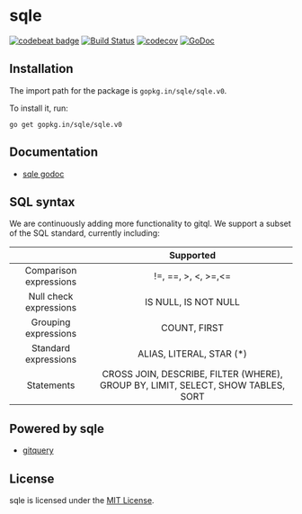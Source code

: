 # sqle

<a href="https://codebeat.co/projects/github-com-sqle-sqle"><img alt="codebeat badge" src="https://codebeat.co/badges/10f09016-1074-43d3-916a-4b4e628e79c0" /></a>
<a href="https://travis-ci.org/sqle/sqle"><img alt="Build Status" src="https://travis-ci.org/sqle/sqle.svg?branch=master" /></a>
<a href="https://codecov.io/gh/sqle/sqle"><img alt="codecov" src="https://codecov.io/gh/sqle/sqle/branch/master/graph/badge.svg" /></a>
<a href="https://godoc.org/gopkg.in/sqle/sqle.v0"><img alt="GoDoc" src="https://godoc.org/gopkg.in/sqle/sqle.v0?status.svg" /></a>

## Installation

The import path for the package is `gopkg.in/sqle/sqle.v0`.

To install it, run:

```
go get gopkg.in/sqle/sqle.v0
```

## Documentation

* [sqle godoc](https://godoc.org/gopkg.in/sqle/sqle.v0)


## SQL syntax

We are continuously adding more functionality to gitql. We support a subset of the SQL standard, currently including:

|                        |                                     Supported                                     |
|:----------------------:|:---------------------------------------------------------------------------------:|
| Comparison expressions |                                !=, ==, >, <, >=,<=                                |
| Null check expressions |                                IS NULL, IS NOT NULL                               |
|  Grouping expressions  |                                    COUNT, FIRST                                   |
|  Standard expressions  |                              ALIAS, LITERAL, STAR (*)                             |
|       Statements       | CROSS JOIN, DESCRIBE, FILTER (WHERE), GROUP BY, LIMIT, SELECT, SHOW TABLES, SORT  |

## Powered by sqle

* [gitquery](https://github.com/sqle/gitquery)

## License

sqle is licensed under the [MIT License](https://github.com/sqle/sqle/blob/master/LICENSE).

